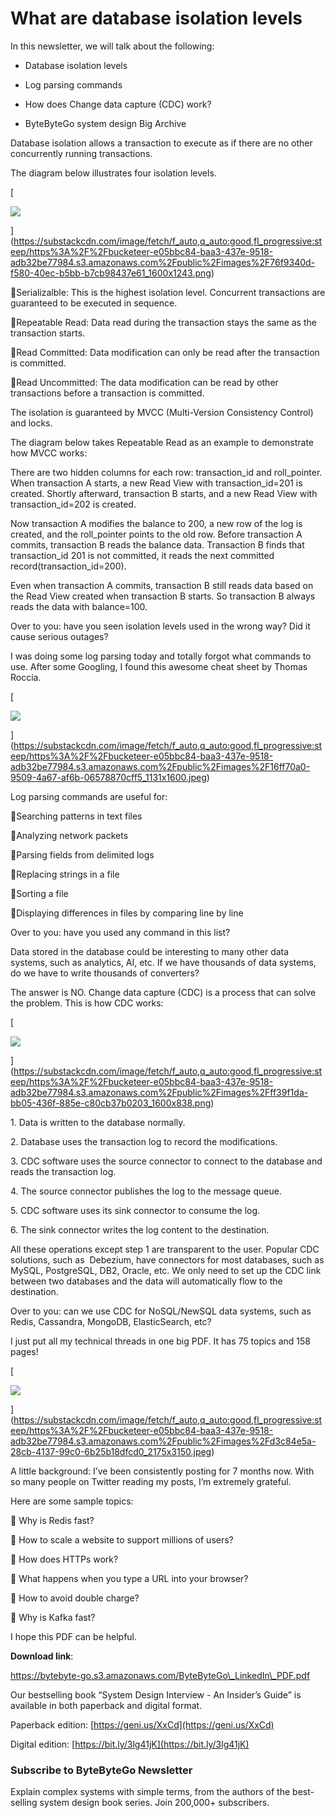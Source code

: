 # What are database isolation levels
In this newsletter, we will talk about the following:

*   Database isolation levels
    
*   Log parsing commands
    
*   How does Change data capture (CDC) work?
    
*   ByteByteGo system design Big Archive
    

Database isolation allows a transaction to execute as if there are no other concurrently running transactions.

The diagram below illustrates four isolation levels.

[

![](https://substackcdn.com/image/fetch/w_1456,c_limit,f_auto,q_auto:good,fl_progressive:steep/https%3A%2F%2Fbucketeer-e05bbc84-baa3-437e-9518-adb32be77984.s3.amazonaws.com%2Fpublic%2Fimages%2F76f9340d-f580-40ec-b5bb-b7cb98437e61_1600x1243.png)


](https://substackcdn.com/image/fetch/f_auto,q_auto:good,fl_progressive:steep/https%3A%2F%2Fbucketeer-e05bbc84-baa3-437e-9518-adb32be77984.s3.amazonaws.com%2Fpublic%2Fimages%2F76f9340d-f580-40ec-b5bb-b7cb98437e61_1600x1243.png)

🔹Serializalble: This is the highest isolation level. Concurrent transactions are guaranteed to be executed in sequence.

🔹Repeatable Read: Data read during the transaction stays the same as the transaction starts.

🔹Read Committed: Data modification can only be read after the transaction is committed.

🔹Read Uncommitted: The data modification can be read by other transactions before a transaction is committed.

The isolation is guaranteed by MVCC (Multi-Version Consistency Control) and locks.

The diagram below takes Repeatable Read as an example to demonstrate how MVCC works:

There are two hidden columns for each row: transaction\_id and roll\_pointer. When transaction A starts, a new Read View with transaction\_id=201 is created. Shortly afterward, transaction B starts, and a new Read View with transaction\_id=202 is created. 

Now transaction A modifies the balance to 200, a new row of the log is created, and the roll\_pointer points to the old row. Before transaction A commits, transaction B reads the balance data. Transaction B finds that transaction\_id 201 is not committed, it reads the next committed record(transaction_id=200).

Even when transaction A commits, transaction B still reads data based on the Read View created when transaction B starts. So transaction B always reads the data with balance=100. 

Over to you: have you seen isolation levels used in the wrong way? Did it cause serious outages?

I was doing some log parsing today and totally forgot what commands to use. After some Googling, I found this awesome cheat sheet by Thomas Roccia.

[

![](https://substackcdn.com/image/fetch/w_1456,c_limit,f_auto,q_auto:good,fl_progressive:steep/https%3A%2F%2Fbucketeer-e05bbc84-baa3-437e-9518-adb32be77984.s3.amazonaws.com%2Fpublic%2Fimages%2F16ff70a0-9509-4a67-af6b-06578870cff5_1131x1600.jpeg)


](https://substackcdn.com/image/fetch/f_auto,q_auto:good,fl_progressive:steep/https%3A%2F%2Fbucketeer-e05bbc84-baa3-437e-9518-adb32be77984.s3.amazonaws.com%2Fpublic%2Fimages%2F16ff70a0-9509-4a67-af6b-06578870cff5_1131x1600.jpeg)

Log parsing commands are useful for:

🔹Searching patterns in text files

🔹Analyzing network packets

🔹Parsing fields from delimited logs

🔹Replacing strings in a file

🔹Sorting a file

🔹Displaying differences in files by comparing line by line

Over to you: have you used any command in this list?

Data stored in the database could be interesting to many other data systems, such as analytics, AI, etc. If we have thousands of data systems, do we have to write thousands of converters?

The answer is NO. Change data capture (CDC) is a process that can solve the problem. This is how CDC works:

[

![](https://substackcdn.com/image/fetch/w_1456,c_limit,f_auto,q_auto:good,fl_progressive:steep/https%3A%2F%2Fbucketeer-e05bbc84-baa3-437e-9518-adb32be77984.s3.amazonaws.com%2Fpublic%2Fimages%2Fff39f1da-bb05-436f-885e-c80cb37b0203_1600x838.png)


](https://substackcdn.com/image/fetch/f_auto,q_auto:good,fl_progressive:steep/https%3A%2F%2Fbucketeer-e05bbc84-baa3-437e-9518-adb32be77984.s3.amazonaws.com%2Fpublic%2Fimages%2Fff39f1da-bb05-436f-885e-c80cb37b0203_1600x838.png)

1\. Data is written to the database normally.

2\. Database uses the transaction log to record the modifications. 

3\. CDC software uses the source connector to connect to the database and reads the transaction log.

4\. The source connector publishes the log to the message queue.

5\. CDC software uses its sink connector to consume the log.

6\. The sink connector writes the log content to the destination.

All these operations except step 1 are transparent to the user. Popular CDC solutions, such as  Debezium, have connectors for most databases, such as MySQL, PostgreSQL, DB2, Oracle, etc. We only need to set up the CDC link between two databases and the data will automatically flow to the destination. 

Over to you: can we use CDC for NoSQL/NewSQL data systems, such as Redis, Cassandra, MongoDB, ElasticSearch, etc?

I just put all my technical threads in one big PDF. It has 75 topics and 158 pages!

[

![](https://substackcdn.com/image/fetch/w_1456,c_limit,f_auto,q_auto:good,fl_progressive:steep/https%3A%2F%2Fbucketeer-e05bbc84-baa3-437e-9518-adb32be77984.s3.amazonaws.com%2Fpublic%2Fimages%2Fd3c84e5a-28cb-4137-99c0-6b25b18dfcd0_2175x3150.jpeg)


](https://substackcdn.com/image/fetch/f_auto,q_auto:good,fl_progressive:steep/https%3A%2F%2Fbucketeer-e05bbc84-baa3-437e-9518-adb32be77984.s3.amazonaws.com%2Fpublic%2Fimages%2Fd3c84e5a-28cb-4137-99c0-6b25b18dfcd0_2175x3150.jpeg)

A little background: I’ve been consistently posting for 7 months now. With so many people on Twitter reading my posts, I’m extremely grateful.

Here are some sample topics:

🔹 Why is Redis fast?

🔹 How to scale a website to support millions of users?

🔹 How does HTTPs work?

🔹 What happens when you type a URL into your browser?

🔹 How to avoid double charge?

🔹 Why is Kafka fast?

I hope this PDF can be helpful.

**Download link**:

https://bytebyte-go.s3.amazonaws.com/ByteByteGo\_LinkedIn\_PDF.pdf

Our bestselling book “System Design Interview - An Insider’s Guide” is available in both paperback and digital format.

Paperback edition: [https://geni.us/XxCd](https://geni.us/XxCd)

Digital edition: [https://bit.ly/3lg41jK](https://bit.ly/3lg41jK)

### Subscribe to **ByteByteGo Newsletter**

Explain complex systems with simple terms, from the authors of the best-selling system design book series. Join 200,000+ subscribers.